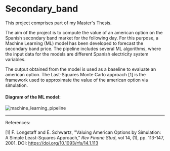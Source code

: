 # Secondary_band

This project comprises part of my Master's Thesis. 

The aim of the project is to compute the value of an american option on the Spanish secondary band market for 
the following day. For this purpose, a Machine Learning (ML) model has been developed to forecast the secondary band price. The pipeline includes 
several ML algorithms, where the input data for the models are different Spanish electricity system variables. 

The output obtained from the model is used as a baseline to evaluate an american option. The Last-Squares Monte Carlo 
approach [1] is the framework used to approximate the value of the american option via simulation.

#### Diagram of the ML model:

![machine_learning_pipeline](https://cloud.githubusercontent.com/assets/23661636/24831773/04d8b814-1ca1-11e7-8019-fed1c46c8edd.png)

---
References:

[1] F. Longstaff and E. Schwartz, "Valuing American Options by Simulation: A Simple Least-Squares Approach," _Rev Financ Stud_,
vol 14, (1), pp. 113-147, 2001. DOI: https://doi.org/10.1093/rfs/14.1.113
